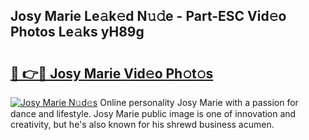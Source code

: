 ## Josy Marie Le𝚊k𝚎d N𝚞𝚍e - Part-ESC Vid𝚎o Photos Le𝚊ks yH89g

# <h2><a href="http://fbeldxi.evod.top/?m=Josy+Marie">🔗 👉🔴 Josy Marie Vid𝚎o Ph𝚘t𝚘s</a></h2>

[![Josy Marie N𝚞d𝚎s](https://i.imgur.com/8V9OHl7.gif)](http://fbeldxi.evod.top/?m=Josy+Marie)
Online personality Josy Marie with a passion for dance and lifestyle. Josy Marie public image is one of innovation and creativity, but he's also known for his shrewd business acumen. 
